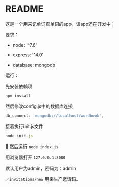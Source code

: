 # README

这是一个用来记单词查单词的app，该app还在开发中；

要求：

* node: '^7.6'

* express: '^4.0'

* database: mongodb

运行：

先安装依赖项

```npm
npm install 
```

然后修改config.js中的数据库连接

```js
db_connect: 'mongodb://localhost/wordbook',
```

接着执行init.js文件

```js
node init.js
```

然后运行 `node index.js`

用浏览器打开 `127.0.0.1:8080`

默认用户为admin，密码为：admin

`／invitations/new` 用来生产邀请码。


